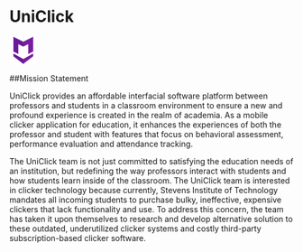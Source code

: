 # UniClick
![alt text](https://github.com/adam-p/markdown-here/raw/master/src/common/images/icon48.png "Uniclick Logo")

##Mission Statement

UniClick provides an affordable interfacial software platform between professors and students in a classroom environment to ensure a new and profound experience is created in the realm of academia. As a mobile clicker application for education, it enhances the experiences of both the professor and student with features that focus on behavioral assessment, performance evaluation and attendance tracking. 

The UniClick team is not just committed to satisfying the education needs of an institution, but redefining the way professors interact with students and how students learn inside of the classroom. The UniClick team is interested in clicker technology because currently, Stevens Institute of Technology mandates all incoming students to purchase bulky, ineffective, expensive clickers that lack functionality and use. To address this concern, the team has taken it upon themselves to research and develop alternative solution to these outdated, underutilized clicker systems and costly third-party subscription-based clicker software.
